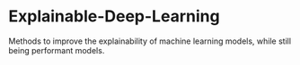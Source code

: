 # Explainable-Deep-Learning
Methods to improve the explainability of machine learning models, while still being performant models.
